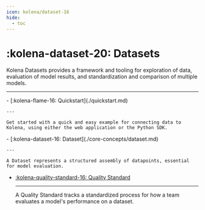 ```yaml
---
icon: kolena/dataset-16
hide:
  - toc
---
```


# :kolena-dataset-20: Datasets

Kolena Datasets provides a framework and tooling for exploration of data, evaluation of model results, and
standardization and comparison of multiple models.

---

<div class="grid cards" markdown>
- [:kolena-flame-16: Quickstart](./quickstart.md)

    ---

    Get started with a quick and easy example for connecting data to Kolena, using either the web application or the Python SDK.
</div>

<div class="grid cards" markdown>
- [:kolena-dataset-16: Dataset](./core-concepts/dataset.md)

    ---

    A Dataset represents a structured assembly of datapoints, essential for model evaluation.

- [:kolena-quality-standard-16: Quality Standard](./core-concepts/quality-standard.md)

    ---

    A Quality Standard tracks a standardized process for how a team evaluates a model's performance on a dataset.

</div>
